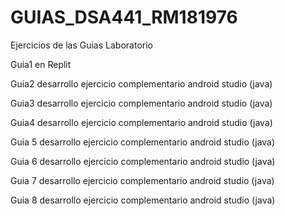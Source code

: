 # GUIAS_DSA441_RM181976

Ejercicios de las Guias Laboratorio

Guia1 en Replit

Guia2 desarrollo ejercicio complementario android studio (java)

Guia3 desarrollo ejercicio complementario android studio (java)

Guia4 desarrollo ejercicio complementario android studio (java)

Guia 5 desarrollo ejercicio complementario android studio (java)

Guia 6 desarrollo ejercicio complementario android studio (java)

Guia 7 desarrollo ejercicio complementario android studio (java)

Guia 8 desarrollo ejercicio complementario android studio (java)
